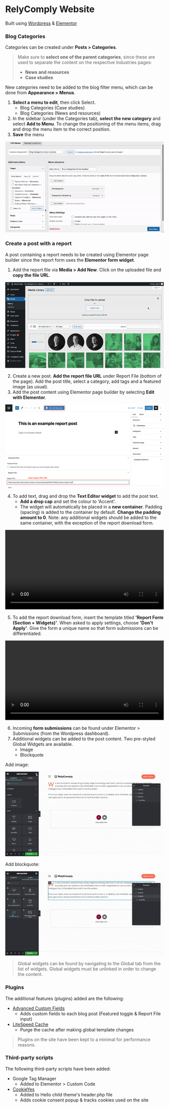 # RelyComply Website

Built using [Wordpress](https://wordpress.org/) & [Elementor](https://elementor.com/)

### Blog Categories

Categories can be created under **Posts > Categories**. 

> Make sure to **select one of the parent categories**, since these are used to separate the content on the respective Industries pages:
> - **News and resources** 
> - **Case studies**

New categories need to be added to the blog filter menu, which can be done from **Appearance > Menus**. 
1. **Select a menu to edit**, then click Select.
    - Blog Categories (Case studies)
    - Blog Categories (News and resources)
2. In the sidebar (under the Categories tab), **select the new category** and select **Add to Menu**. To change the positioning of the menu items, drag and drop the menu item to the correct position. 
3. **Save** the menu

![Adding a category to blog filter](/assets/images/category_menu.gif)

### Create a post with a report

A post containing a report needs to be created using Elementor page builder since the report form uses the **Elementor form widget**.

1. Add the report file via **Media > Add New**. Click on the uploaded file and **copy the file URL**.

![Add report file](/assets/images/Post-Upload-Report.gif)

2. Create a new post. **Add the report file URL** under Report File (bottom of the page). Add the post title, select a category, add tags and a featured image (as usual).
3. Add the post content using Elementor page builder by selecting **Edit with Elementor**.

![Add report file URL](/assets/images/Post-Report-File-Name.png)

4. To add text, drag and drop the **Text Editor widget** to add the post text.
    - **Add a drop cap** and set the colour to 'Accent'. 
    - The widget will automatically be placed in a **new container**. Padding (spacing) is added to the container by default. **Change the padding amount to 0**. Note: any additional widgets should be added to the same container, with the exception of the report download form. 

<video width="100%" controls>
  <source src="https://claudia-nydahl.github.io/relycomply/assets/videos/Post-Inserting-Text-min.mp4" type="video/mp4">
</video>

5. To add the report download form, insert the template titled **'Report Form (Section + Widgets)'**. When asked to apply settings, choose **'Don't Apply'**. Give the form a unique name so that form submissions can be differentiated.

<video width="100%" controls>
  <source src="https://claudia-nydahl.github.io/relycomply/assets/videos/Post-Inserting-Report-Form.min.mp4" type="video/mp4">
</video>

6. Incoming **form submissions** can be found under Elementor > Submissions (from the Wordpress dashboard).
7. Additional widgets can be added to the post content. Two pre-styled Global Widgets are available. 
    - Image
    - Blockquote

Add image:

![Add Image](/assets/images/Post-Inserting-Image.gif)

Add blockquote:

![Add Blockquote](/assets/images/Post-Inserting-Blockquote-2.gif)

> Global widgets can be found by navigating to the Global tab from the list of widgets. Global widgets must be unlinked in order to change the content.

### Plugins

The additional features (plugins) added are the following:

- [Advanced Custom Fields](https://wordpress.org/plugins/advanced-custom-fields/)
    - Adds custom fields to each blog post (Featured toggle & Report File input)
- [LiteSpeed Cache](https://wordpress.org/plugins/litespeed-cache/)
    - Purge the cache after making global template changes

> Plugins on the site have been kept to a minimal for performance reasons. 

### Third-party scripts

The following third-party scripts have been added:

- Google Tag Manager
    - Added to Elementor > Custom Code
- [CookieYes](https://app.cookieyes.com/)
    - Added to Hello child theme's header.php file
    - Adds cookie consent popup & tracks cookies used on the site
